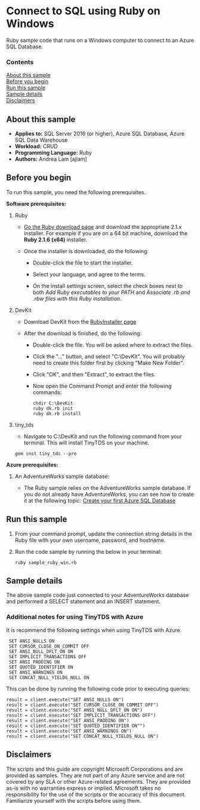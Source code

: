 # Connect to SQL using Ruby on Windows

Ruby sample code that runs on a Windows computer to connect to an Azure SQL Database. 

### Contents

[About this sample](#about-this-sample)<br/>
[Before you begin](#before-you-begin)<br/>
[Run this sample](#run-this-sample)<br/>
[Sample details](#sample-details)<br/>
[Disclaimers](#disclaimers)<br/>

<a name=about-this-sample></a>

## About this sample
- **Applies to:** SQL Server 2016 (or higher), Azure SQL Database, Azure SQL Data Warehouse
- **Workload:** CRUD
- **Programming Language:** Ruby
- **Authors:** Andrea Lam [ajlam]

<a name=before-you-begin></a>

## Before you begin

To run this sample, you need the following prerequisites.

**Software prerequisites:**

1. Ruby 
	- [Go the Ruby download page](http://rubyinstaller.org/downloads/) and download the appropriate 2.1.x installer. For example if you are on a 64 bit machine, download the **Ruby 2.1.6 (x64)** installer.
	- Once the installer is downloaded, do the following:

		- Double-click the file to start the installer.

		- Select your language, and agree to the terms.

		- On the install settings screen, select the check boxes next to both *Add Ruby executables to your PATH* and *Associate .rb and .rbw files with this Ruby installation*.


2. DevKit
	- Download DevKit from the [RubyInstaller page](http://rubyinstaller.org/downloads/)
	- After the download is finished, do the following:

		- Double-click the file. You will be asked where to extract the files.

		- Click the "..." button, and select "C:\DevKit". You will probably need to create this folder first by clicking "Make New Folder".

		- Click "OK", and then "Extract", to extract the files.

		- Now open the Command Prompt and enter the following commands:

			```
			chdir C:\DevKit
			ruby dk.rb init
			ruby dk.rb install
			```

3. tiny_tds 
	- Navigate to C:\DevKit and run the following command from your terminal. This will install TinyTDS on your machine.

	```
	gem inst tiny_tds --pre
	```

**Azure prerequisites:**

1. An AdventureWorks sample database: 

	- The Ruby sample relies on the AdventureWorks sample database. If you do not already have AdventureWorks, you can see how to create it at the following topic: [Create your first Azure SQL Database](http://azure.microsoft.com/documentation/articles/sql-database-get-started/)
	
## Run this sample

1. From your command prompt, update the connection string details in the Ruby file with your own username, password, and hostname. 

2. Run the code sample by running the below in your terminal: 

	```
	ruby sample_ruby_win.rb
	```

<a name=sample-details></a>

## Sample details

The above sample code just connected to your AdventureWorks database and performed a SELECT statement and an INSERT statement. 

### Additional notes for using TinyTDS with Azure

It is recommend the following settings when using TinyTDS with Azure.
   
   ```
	SET ANSI_NULLS ON
	SET CURSOR_CLOSE_ON_COMMIT OFF
	SET ANSI_NULL_DFLT_ON ON
	SET IMPLICIT_TRANSACTIONS OFF
	SET ANSI_PADDING ON
	SET QUOTED_IDENTIFIER ON
	SET ANSI_WARNINGS ON
	SET CONCAT_NULL_YIELDS_NULL ON
   ```

This can be done by running the following code prior to executing queries:

	result = client.execute("SET ANSI_NULLS ON")
	result = client.execute("SET CURSOR_CLOSE_ON_COMMIT OFF")
	result = client.execute("SET ANSI_NULL_DFLT_ON ON")
	result = client.execute("SET IMPLICIT_TRANSACTIONS OFF")
	result = client.execute("SET ANSI_PADDING ON")
	result = client.execute("SET QUOTED_IDENTIFIER ON"")
	result = client.execute("SET ANSI_WARNINGS ON")
	result = client.execute("SET CONCAT_NULL_YIELDS_NULL ON")
	
## Disclaimers
The scripts and this guide are copyright Microsoft Corporations and are provided as samples. They are not part of any Azure service and are not covered by any SLA or other Azure-related agreements. They are provided as-is with no warranties express or implied. Microsoft takes no responsibility for the use of the scripts or the accuracy of this document. Familiarize yourself with the scripts before using them.


